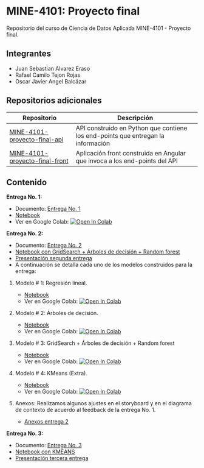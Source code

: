 # MINE-4101: Proyecto final

Repositorio del curso de Ciencia de Datos Aplicada MINE-4101 - Proyecto final.

## Integrantes

* Juan Sebastian Alvarez Eraso
* Rafael Camilo Tejon Rojas
* Oscar Javier Angel Balcázar

## Repositorios adicionales

| Repositorio                                                                                        | Descripción                                                                      |
|----------------------------------------------------------------------------------------------------|----------------------------------------------------------------------------------|
| [MINE-4101-proyecto-final-api](https://github.com/juanalvarez123/MINE-4101-proyecto-final-api)     | API construido en Python que contiene los end-points que entregan la información |
| [MINE-4101-proyecto-final-front](https://github.com/juanalvarez123/MINE-4101-proyecto-final-front) | Aplicación front construida en Angular que invoca a los end-points del API       |

## Contenido

**Entrega No. 1:**
  * Documento: [Entrega No. 1](https://github.com/juanalvarez123/MINE-4101-proyecto-final/blob/main/resources/primera-entrega/Proyecto%20final%20-%20Primera%20entrega.pdf) 
  * [Notebook](https://github.com/juanalvarez123/MINE-4101-proyecto-final/blob/main/resources/primera-entrega/Proyecto_Entrega_1.ipynb)
  * Ver en Google Colab: [![Open In Colab](https://colab.research.google.com/assets/colab-badge.svg)](https://colab.research.google.com/github/juanalvarez123/MINE-4101-proyecto-final/blob/main/resources/primera-entrega/Proyecto_Entrega_1.ipynb)

**Entrega No. 2:**
  * Documento: [Entrega No. 2](https://github.com/juanalvarez123/MINE-4101-proyecto-final/blob/main/resources/segunda-entrega/Proyecto%20final%20-%20Segunda%20entrega.pdf)
  * [Notebook con GridSearch + Árboles de decisión + Random forest](https://github.com/juanalvarez123/MINE-4101-proyecto-final/blob/main/resources/segunda-entrega/MODELO_3.ipynb)
  * [Presentación segunda entrega](https://github.com/juanalvarez123/MINE-4101-proyecto-final/blob/main/resources/segunda-entrega/Presentacion%20segunda%20entrega.pdf)
  * A continuación se detalla cada uno de los modelos construidos para la entrega:

1. Modelo # 1: Regresión lineal.
      - [Notebook](https://github.com/juanalvarez123/MINE-4101-proyecto-final/blob/main/resources/segunda-entrega/MODELO_1.ipynb)
      - Ver en Google Colab: [![Open In Colab](https://colab.research.google.com/assets/colab-badge.svg)](https://colab.research.google.com/github/juanalvarez123/MINE-4101-proyecto-final/blob/main/resources/segunda-entrega/MODELO_1.ipynb)

2. Modelo # 2: Árboles de decisión.
      - [Notebook](https://github.com/juanalvarez123/MINE-4101-proyecto-final/blob/main/resources/segunda-entrega/MODELO_2.ipynb)
      - Ver en Google Colab: [![Open In Colab](https://colab.research.google.com/assets/colab-badge.svg)](https://colab.research.google.com/github/juanalvarez123/MINE-4101-proyecto-final/blob/main/resources/segunda-entrega/MODELO_2.ipynb)

3. Modelo # 3: GridSearch + Árboles de decisión + Random forest
      - [Notebook](https://github.com/juanalvarez123/MINE-4101-proyecto-final/blob/main/resources/segunda-entrega/MODELO_3.ipynb)
      - Ver en Google Colab: [![Open In Colab](https://colab.research.google.com/assets/colab-badge.svg)](https://colab.research.google.com/github/juanalvarez123/MINE-4101-proyecto-final/blob/main/resources/segunda-entrega/MODELO_3.ipynb)

4. Modelo # 4: KMeans (Extra).
      - [Notebook](https://github.com/juanalvarez123/MINE-4101-proyecto-final/blob/main/resources/segunda-entrega/MODELO_4.ipynb)
      - Ver en Google Colab: [![Open In Colab](https://colab.research.google.com/assets/colab-badge.svg)](https://colab.research.google.com/github/juanalvarez123/MINE-4101-proyecto-final/blob/main/resources/segunda-entrega/MODELO_4.ipynb)

5. Anexos: Realizamos algunos ajustes en el storyboard y en el diagrama de contexto de acuerdo al feedback de la entrega No. 1.
      - [Anexos entrega 2](https://github.com/juanalvarez123/MINE-4101-proyecto-final/blob/main/Anexos.md)

**Entrega No. 3:**
  * Documento: [Entrega No. 3](https://github.com/juanalvarez123/MINE-4101-proyecto-final/blob/main/resources/tercera-entrega/Proyecto%20final%20-%20Tercera%20entrega.pdf)
  * [Notebook con KMEANS](https://github.com/juanalvarez123/MINE-4101-proyecto-final/blob/main/resources/tercera-entrega/KMEANS.ipynb)
  * [Presentación tercera entrega](https://github.com/juanalvarez123/MINE-4101-proyecto-final/blob/main/resources/tercera-entrega/Presentacion%20tercera%20entrega.pdf)

